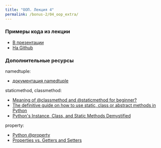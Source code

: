 ```yaml
---
title: "ООП. Лекция 4"
permalink: /bonus-2/04_oop_extra/
---
```


### Примеры кода из лекции

* [В презентации](https://gitpitch.com/natenka/pyneng-slides/bonus-oop-extra)
* [На Github](https://github.com/pyneng/pyneng-online-bonus-2/tree/master/examples/04_oop_extra)


### Дополнительные ресурсы

namedtuple:

* [документация namedtuple](https://docs.python.org/3/library/collections.html#collections.namedtuple)

staticmethod, classmethod:

* [Meaning of @classmethod and @staticmethod for beginner?](https://stackoverflow.com/a/12179752)
* [The definitive guide on how to use static, class or abstract methods in Python](https://julien.danjou.info/blog/2013/guide-python-static-class-abstract-methods)
* [Python's Instance, Class, and Static Methods Demystified](https://realpython.com/blog/python/instance-class-and-static-methods-demystified/)

property:

* [Python @property](https://www.programiz.com/python-programming/property)
* [Properties vs. Getters and Setters](https://www.python-course.eu/python3_properties.php)

